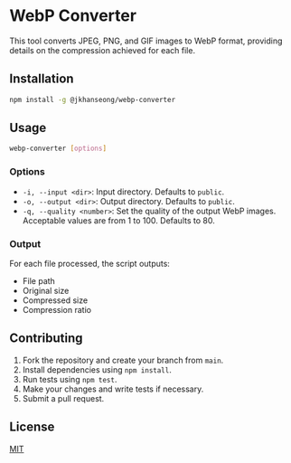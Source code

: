 # WebP Converter

This tool converts JPEG, PNG, and GIF images to WebP format, providing details on the compression achieved for each file.

## Installation

```bash
npm install -g @jkhanseong/webp-converter
```

## Usage

```bash
webp-converter [options]
```

### Options

- `-i, --input <dir>`: Input directory. Defaults to `public`.
- `-o, --output <dir>`: Output directory. Defaults to `public`.
- `-q, --quality <number>`: Set the quality of the output WebP images. Acceptable values are from 1 to 100. Defaults to 80.

### Output

For each file processed, the script outputs:

- File path
- Original size
- Compressed size
- Compression ratio

## Contributing

1. Fork the repository and create your branch from `main`.
2. Install dependencies using `npm install`.
3. Run tests using `npm test`.
4. Make your changes and write tests if necessary.
5. Submit a pull request.

## License

[MIT](./LICENSE.md)
